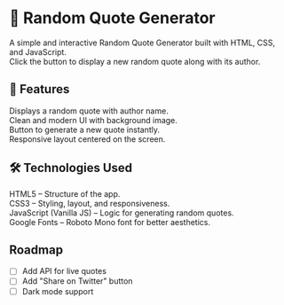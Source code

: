 # 📜 Random Quote Generator
A simple and interactive Random Quote Generator built with HTML, CSS, and JavaScript.  
Click the button to display a new random quote along with its author.  

## 🚀 Features
Displays a random quote with author name.  
Clean and modern UI with background image.  
Button to generate a new quote instantly.  
Responsive layout centered on the screen.  

## 🛠️ Technologies Used
HTML5 – Structure of the app.  
CSS3 – Styling, layout, and responsiveness.  
JavaScript (Vanilla JS) – Logic for generating random quotes.  
Google Fonts – Roboto Mono font for better aesthetics.

## Roadmap
- [ ] Add API for live quotes
- [ ] Add "Share on Twitter" button
- [ ] Dark mode support
